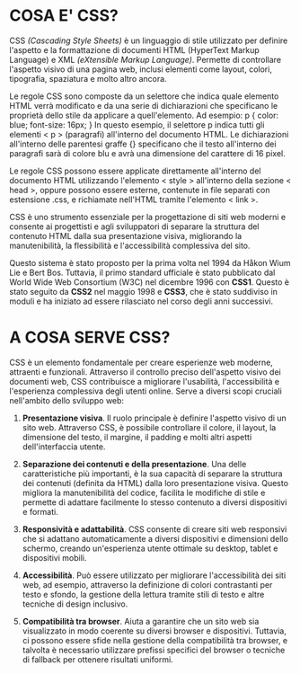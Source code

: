 # COSA E' CSS?

CSS _(Cascading Style Sheets)_ è un linguaggio di stile utilizzato per definire l'aspetto e la formattazione di documenti HTML (HyperText Markup Language) e XML _(eXtensible Markup Language)_. Permette di controllare l'aspetto visivo di una pagina web, inclusi elementi come layout, colori, tipografia, spaziatura e molto altro ancora.

Le regole CSS sono composte da un selettore che indica quale elemento HTML verrà modificato e da una serie di dichiarazioni che specificano le proprietà dello stile da applicare a quell'elemento. Ad esempio:
p {
color: blue;
font-size: 16px;
}
In questo esempio, il selettore p indica tutti gli elementi < p > (paragrafi) all'interno del documento HTML. Le dichiarazioni all'interno delle parentesi graffe {} specificano che il testo all'interno dei paragrafi sarà di colore blu e avrà una dimensione del carattere di 16 pixel.

Le regole CSS possono essere applicate direttamente all'interno del documento HTML utilizzando l'elemento < style > all'interno della sezione < head >, oppure possono essere esterne, contenute in file separati con estensione .css, e richiamate nell'HTML tramite l'elemento < link >.

CSS è uno strumento essenziale per la progettazione di siti web moderni e consente ai progettisti e agli sviluppatori di separare la struttura del contenuto HTML dalla sua presentazione visiva, migliorando la manutenibilità, la flessibilità e l'accessibilità complessiva del sito.

Questo sistema è stato proposto per la prima volta nel 1994 da Håkon Wium Lie e Bert Bos. Tuttavia, il primo standard ufficiale è stato pubblicato dal World Wide Web Consortium (W3C) nel dicembre 1996 con **CSS1**. Questo è stato seguito da **CSS2** nel maggio 1998 e **CSS3**, che è stato suddiviso in moduli e ha iniziato ad essere rilasciato nel corso degli anni successivi.

# A COSA SERVE CSS?

CSS è un elemento fondamentale per creare esperienze web moderne, attraenti e funzionali. Attraverso il controllo preciso dell'aspetto visivo dei documenti web, CSS contribuisce a migliorare l'usabilità, l'accessibilità e l'esperienza complessiva degli utenti online. Serve a diversi scopi cruciali nell'ambito dello sviluppo web:

1. **Presentazione visiva**. Il ruolo principale è definire l'aspetto visivo di un sito web. Attraverso CSS, è possibile controllare il colore, il layout, la dimensione del testo, il margine, il padding e molti altri aspetti dell'interfaccia utente.

2. **Separazione dei contenuti e della presentazione**. Una delle caratteristiche più importanti, è la sua capacità di separare la struttura dei contenuti (definita da HTML) dalla loro presentazione visiva. Questo migliora la manutenibilità del codice, facilita le modifiche di stile e permette di adattare facilmente lo stesso contenuto a diversi dispositivi e formati.

3. **Responsività e adattabilità**. CSS consente di creare siti web responsivi che si adattano automaticamente a diversi dispositivi e dimensioni dello schermo, creando un'esperienza utente ottimale su desktop, tablet e dispositivi mobili.

4. **Accessibilità**. Può essere utilizzato per migliorare l'accessibilità dei siti web, ad esempio, attraverso la definizione di colori contrastanti per testo e sfondo, la gestione della lettura tramite stili di testo e altre tecniche di design inclusivo.

5. **Compatibilità tra browser**. Aiuta a garantire che un sito web sia visualizzato in modo coerente su diversi browser e dispositivi. Tuttavia, ci possono essere sfide nella gestione della compatibilità tra browser, e talvolta è necessario utilizzare prefissi specifici del browser o tecniche di fallback per ottenere risultati uniformi.
